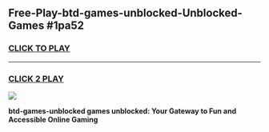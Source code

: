 
## Free-Play-btd-games-unblocked-Unblocked-Games #1pa52
<h3>
<a href="https://news.freeplayer.one?title=btd-games-unblocked&ref=8M">CLICK TO PLAY</a></h3>
<hr>

<h3>
<a href="https://news.freeplayer.one?title=btd-games-unblocked&ref=8M">CLICK 2 PLAY</a>
  
</h3>

<a href="https://news.freeplayer.one?title=btd-games-unblocked&ref=8M"><img src="https://clearcache.store/games.png"></a>


**btd-games-unblocked games unblocked: Your Gateway to Fun and Accessible Online Gaming**
